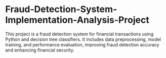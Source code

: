 # Fraud-Detection-System-Implementation-Analysis-Project
This project is a fraud detection system for financial transactions using Python and decision tree classifiers. It includes data preprocessing, model training, and performance evaluation, improving fraud detection accuracy and enhancing financial security.
